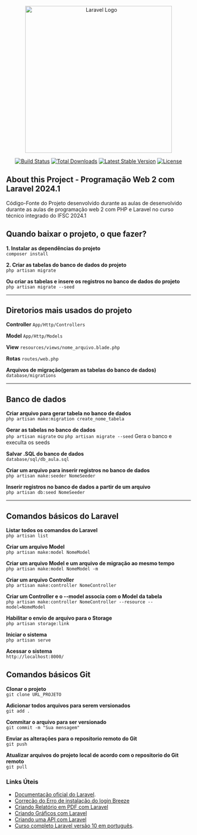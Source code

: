 <p align="center"><a href="https://laravel.com" target="_blank"><img src="https://raw.githubusercontent.com/laravel/art/master/logo-lockup/5%20SVG/2%20CMYK/1%20Full%20Color/laravel-logolockup-cmyk-red.svg" width="400" alt="Laravel Logo"></a></p>

<p align="center">
<a href="https://github.com/laravel/framework/actions"><img src="https://github.com/laravel/framework/workflows/tests/badge.svg" alt="Build Status"></a>
<a href="https://packagist.org/packages/laravel/framework"><img src="https://img.shields.io/packagist/dt/laravel/framework" alt="Total Downloads"></a>
<a href="https://packagist.org/packages/laravel/framework"><img src="https://img.shields.io/packagist/v/laravel/framework" alt="Latest Stable Version"></a>
<a href="https://packagist.org/packages/laravel/framework"><img src="https://img.shields.io/packagist/l/laravel/framework" alt="License"></a>
</p>


## About this Project - Programação Web 2 com Laravel 2024.1
Código-Fonte do Projeto desenvolvido durante as aulas de  desenvolvido durante as aulas de programação web 2 com PHP e Laravel no curso técnico integrado do IFSC 2024.1

## Quando baixar o projeto, o que fazer? 
**1. Instalar as dependências do projeto**  
`composer install`  

**2. Criar as tabelas do banco de dados do projeto**  
`php artisan migrate` 

**Ou criar as tabelas e insere os registros no banco de dados do projeto**  
`php artisan migrate --seed` 

----
## Diretorios mais usados do projeto
**Controller**
`App/Http/Controllers`

**Model**
`App/Http/Models`

**View**
`resources/views/nome_arquivo.blade.php`

**Rotas**
`routes/web.php`

**Arquivos de migração(geram as tabelas do banco de dados)**
`database/migrations`

----
## Banco de dados

**Criar arquivo para gerar tabela no banco de dados**  
`php artisan make:migration create_nome_tabela`

**Gerar as tabelas no banco de dados**  
`php artisan migrate` ou `php artisan migrate --seed` Gera o banco e execulta os seeds 

**Salvar .SQL do banco de dados**  
`database/sql/db_aula.sql`

**Criar um arquivo para inserir registros no banco de dados**  
`php artisan make:seeder NomeSeeder`

**Inserir registros no banco de dados a partir de um arquivo**  
`php artisan db:seed NomeSeeder`

----
## Comandos básicos do Laravel  
**Listar todos os comandos do Laravel**  
`php artisan list`

**Criar um arquivo Model**  
`php artisan make:model NomeModel`

**Criar um arquivo Model e um arquivo de migração ao mesmo tempo**  
`php artisan make:model NomeModel -m`

**Criar um arquivo Controller**  
`php artisan make:controller NomeController`

**Criar um Controller e o --model associa com o Model da tabela**  
`php artisan make:controller NomeController --resource --model=NomeModel`

**Habilitar o envio de arquivo para o Storage**  
`php artisan storage:link`

**Iniciar o sistema**  
`php artisan serve`

**Acessar o sistema**  
`http://localhost:8000/`

## Comandos básicos Git

**Clonar o projeto**  
`git clone URL_PROJETO`

**Adicionar todos arquivos para serem versionados**  
`git add .`

**Commitar o arquivo para ser versionado**  
`git commit -m "Sua mensagem"`

**Enviar as alterações para o repositorio remoto do Git**  
`git push`

**Atualizar arquivos do projeto local de acordo com o repositorio do Git remoto**  
`git pull`

### Links Úteis
- [Documentação oficial do Laravel](https://laravel.com/docs).
- [Correção do Erro de instalação do login Breeze](https://stackoverflow.com/questions/72798465/vite-manifest-not-found-at-c-users-hp-example-app-public-build-manifest-json)
- [Criando Relatório em PDF com Laravel](https://www.itsolutionstuff.com/post/laravel-create-pdf-file-with-image-exampleexample.html)
- [Criando Gráficos com Laravel](https://larapex-charts.netlify.app/)
- [Criando uma API com Laravel](https://www.itsolutionstuff.com/post/laravel-9-rest-api-authentication-using-sanctum-tutorialexample.html)
- [Curso completo Laravel versão 10 em português](https://academy.especializati.com.br/curso/laravel-10-gratuito).
